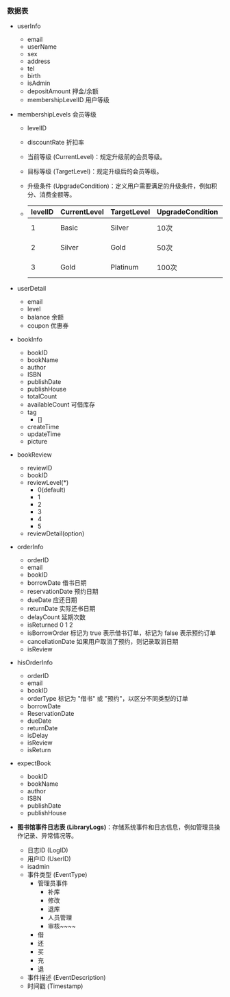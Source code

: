 ### 数据表

- userInfo

  - email
  - userName
  - sex
  - address
  - tel
  - birth
  - isAdmin
  - depositAmount 押金/余额
  - membershipLevelID 用户等级

- membershipLevels 会员等级

  - levelID

  - discountRate 折扣率

  - 当前等级 (CurrentLevel)：规定升级前的会员等级。

  - 目标等级 (TargetLevel)：规定升级后的会员等级。

  - 升级条件 (UpgradeCondition)：定义用户需要满足的升级条件，例如积分、消费金额等。

  - | levelID | CurrentLevel | TargetLevel | UpgradeCondition | discountRate | ExpirationDate |
    | ------- | ------------ | ----------- | ---------------- | ------------ | -------------- |
    | 1       | Basic        | Silver      | 10次             | 2023-01-01   | 2023-12-31     |
    | 2       | Silver       | Gold        | 50次             | 2023-01-01   | 2023-12-31     |
    | 3       | Gold         | Platinum    | 100次            | 2023-01-01   | 2023-12-31     |

- userDetail

  - email
  - level
  - balance 余额
  - coupon 优惠券	

- bookInfo

  - bookID
  - bookName
  - author
  - ISBN
  - publishDate
  - publishHouse
  - totalCount
  - availableCount 可借库存
  - tag
    - []
  - createTime
  - updateTime
  - picture

- bookReview

  - reviewID
  - bookID
  - reviewLevel(*)
    - 0(default)
    - 1
    - 2
    - 3
    - 4
    - 5
  - reviewDetail(option)

- orderInfo
  - orderID
  - email
  - bookID
  - borrowDate 借书日期
  - reservationDate  预约日期
  - dueDate 应还日期
  - returnDate 实际还书日期
  - delayCount 延期次数
  - isReturned  0 1 2
  - isBorrowOrder 标记为 true 表示借书订单，标记为 false 表示预约订单
  - cancellationDate 如果用户取消了预约，则记录取消日期
  - isReview

- hisOrderInfo
  - orderID
  - email
  - bookID
  - orderType 标记为 "借书" 或 "预约"，以区分不同类型的订单
  - borrowDate
  - ReservationDate
  - dueDate
  - returnDate
  - isDelay
  - isReview
  - isReturn
- expectBook
  - bookID
  - bookName
  - author
  - ISBN
  - publishDate
  - publishHouse
- **图书馆事件日志表 (LibraryLogs)**：存储系统事件和日志信息，例如管理员操作记录、异常情况等。
  - 日志ID (LogID)
  - 用户ID (UserID)
  - isadmin
  - 事件类型 (EventType)
    - 管理员事件
      - 补库
      - 修改
      - 退库
      - 人员管理
      - 审核~~~~
    - 借
    - 还
    - 买
    - 充
    - 退
  - 事件描述 (EventDescription)
  - 时间戳 (Timestamp)